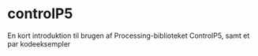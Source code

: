 # controlP5
En kort introduktion til brugen af Processing-biblioteket ControlP5, samt et par kodeeksempler
